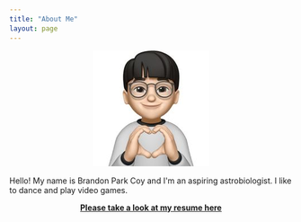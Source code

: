 ```yaml
---
title: "About Me"
layout: page
---
```


<center>

![me](/assets/img/avatar.jpg)

</center>

Hello! My name is Brandon Park Coy and I'm an aspiring astrobiologist. I like to dance and play video games.

<a href="/assets/files/resume.pdf"><center><b>Please take a look at my resume here</b></center></a>
